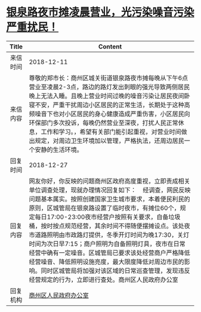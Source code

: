 # <a href="http://www.shangluo.gov.cn/zmhd/ldxxxx.jsp?urltype=leadermail.LeaderMailContentUrl&wbtreeid=1112&leadermailid=5059">银泉路夜市摊凌晨营业，光污染噪音污染严重扰民！</a>
| Title |                                                                                                                                                                   Content                                                                                                                                                                   |
|:-----:|---------------------------------------------------------------------------------------------------------------------------------------------------------------------------------------------------------------------------------------------------------------------------------------------------------------------------------------------|
| 来信时间  | 2018-12-11                                                                                                                                                                                                                                                                                                                                  |
| 来信内容  | 尊敬的郑市长：商州区城关街道银泉路夜市摊每晚从下午6点营业至凌晨2-3点，路边的路灯发出刺眼的强光导致两侧居民晚上无法入睡。且晚上营业时间过晚的噪音污染让居民夜间卧寝不安，严重干扰周边小区居民的正常生活，长期处于这种高频噪音下也对小区居民的身心健康造成严重伤害，小区居民向环保部门多次投诉，每晚仍然营业至深夜，打扰人民正常休息，工作和学习。，希望有关部门能引起重视，对营业时间做出规定，对周边卫生环境加以管理，严格执法，还周边居民一个安静的生活环境。                                                                                                           |
| 回复时间  | 2018-12-27                                                                                                                                                                                                                                                                                                                                  |
| 回复内容  | 网友你好，你反映的问题商州区政府高度重视，立即责成相关单位调查处理，现就办理情况回复如下：    经调查，网民反映问题基本属实。按照创建国家卫生城市要求，本着便民利民的原则，区城管局在银泉路设置了临时夜市，有摊位60个，规定每日17:00-23:00夜市经营户按照有关要求，自备垃圾桶，按时按点规范经营，其余时间不得随便摆摊设点。该处夜市道路照明由市政路灯提供，冬季开灯时间为晚17:30，关灯时间为次日早7:15；商户照明为自备照明灯具，夜市在日常经营中确有一定噪音。区城管局已要求该处经营商户严格降低经营噪音、降低照明设施亮度，最大限度降低对周边市民的影响。同时区城管局将加强对该区域的日常巡查管理，发现违反经营规定的行为，立即进行查处。商州区人民政府办公室 |
| 回复机构  | <a href="../../categories/agencies/商州区人民政府办公室.md">商州区人民政府办公室</a>                                                                                                                                                                                                                                                                              |